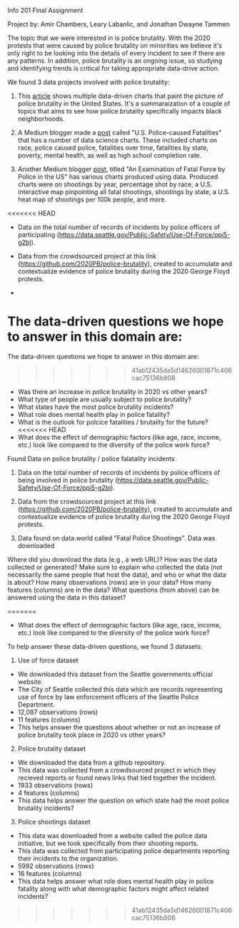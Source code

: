 Info 201 Final Assignment

Project by: Amir Chambers, Leary Labanlic, and Jonathan Dwayne Tammen

The topic that we were interested in is police brutality. With the 2020 protests that were caused by police brutality on minorities we believe it's only right to be looking into the details of every incident to see if there are any patterns. In addition, police brutality is an ongoing issue, so studying and identifying trends is critical for taking appropriate data-drive action.

We found 3 data projects involved with police brutality:

1. This [article](https://www.nature.com/articles/d41586-020-01846-z) shows multiple data-driven charts that paint the picture of police brutality in the United States. It's a summaraization of a couple of topics that aims to see how police brutality specifically impacts black neighborhoods. 

2. A Medium blogger made a [post](https://towardsdatascience.com/exploratory-data-analysis-of-u-s-police-caused-fatalities-fce47a2b7198) called "U.S. Police-caused Fatalities"  that has a number of data science charts. These included charts on race, police caused police, fatalities over time, fatalities by state, poverty, mental health, as well as high school completion rate. 

3. Another Medium blogger [post](https://towardsdatascience.com/an-examination-of-fatal-force-by-police-in-the-us-db897d97085c), titled "An Examination of Fatal Force by Police in the US" has various charts produced using data. Produced charts were on shootings by year, percentage shot by race, a U.S. interactive map pinpointing all fatal shootings, shootings by state, a U.S. heat map of shootings per 100k people, and more. 

<<<<<<< HEAD
 - Data on the total number of records of incidents by police officers of participating (https://data.seattle.gov/Public-Safety/Use-Of-Force/ppi5-g2bj).
 - Data from the crowdsourced project at this link (https://github.com/2020PB/police-brutality), created to accumulate and contextualize evidence of police brutality during the 2020 George Floyd protests.
 
 - 

 The data-driven questions we hope to answer in this domain are:
=======
The data-driven questions we hope to answer in this domain are:
>>>>>>> 41ab12435da5d14626001871c406cac75136b808
  - Was there an increase in police brutality in 2020 vs other years?
  - What type of people are usually subject to police brutality? 
  - What states have the most police brutality incidents?  
  - What role does mental health play in police fatality? 
  - What is the outlook for polcice fatalities / brutality for the future? 
<<<<<<< HEAD
  - What does the effect of demographic factors (like age, race, income, etc.) look like compared     to the diversity of the police work force?  
  
  Found Data on police brutality / police falatality incidents
  
   1. Data on the total number of records of incidents by police officers of being involved in police brutality (https://data.seattle.gov/Public-Safety/Use-Of-Force/ppi5-g2bj).
   
   2. Data from the crowdsourced project at this link (https://github.com/2020PB/police-brutality), created to accumulate and contextualize evidence of police brutality during the 2020 George Floyd protests.
   
   3. Data found on data.world called "Fatal Police Shootings". Data was downloaded 
   
   
   Where did you download the data (e.g., a web URL)?
How was the data collected or generated? Make sure to explain who collected the data (not necessarily the same people that host the data), and who or what the data is about?
How many observations (rows) are in your data?
How many features (columns) are in the data?
What questions (from above) can be answered using the data in this dataset?

=======
  - What does the effect of demographic factors (like age, race, income, etc.) look like compared to the diversity of the police work force?  

To help answer these data-driven questions, we found 3 datasets:

1. Use of force dataset
  - We downloaded this dataset from the Seattle governments official website.
  - The City of Seattle collected this data which are records representing use of force by law enforcement officers of the Seattle Police Department.
  - 12,087 observations (rows)
  - 11 features (columns)
  - This helps answer the questions about whether or not an increase of police brutality took place in 2020 vs other years?

2. Police brutality dataset
  - We downloaded the data from a github repository.
  - This data was collected from a crowdsourced project in which they recieved reports or found news links that tied together the incident.
  - 1933 observations (rows)
  - 4 features (columns)
  - This data helps answer the question on which state had the most police brutality incidents?

3. Police shootings dataset
  - This data was downloaded from a website called the police data initiative, but we took specifically from their shooting reports.
  - This data was collected from participating police departments reporting their incidents to the organization.
  - 5992 observations (rows)
  - 16 features (columns)
  - This data helps answer what role does mental health play in police fatality along with what demographic factors might affect related incidents?
  
  
>>>>>>> 41ab12435da5d14626001871c406cac75136b808
